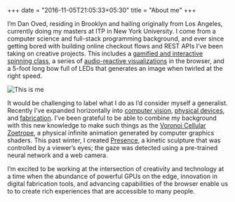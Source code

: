 +++
date = "2016-11-05T21:05:33+05:30"
title = "About me"
+++

I’m Dan Oved, residing in Brooklyn and hailing originally from Los Angeles, 
currently doing my masters at ITP in New York University.
I come from a computer science and full-stack programming background,
and ever since getting bored with building online checkout flows and REST APIs I’ve been taking on creative projects.
This includes a [gamified and interactive spinning class](/portfolio/pursuit-by-equinox),
a series of [audio-reactive visualizations](/portfolio/audial-reality) in the browser,
and a 5-foot long bow full of LEDs that generates an image when twirled at the right speed.

![This is me][1]

It would be challenging to label what I do as I’d consider myself a generalist.
Recently I’ve expanded horizontally into [computer vision](blog/tags/computer-vision/),
[physical devices](/blog/tags/hardware/), and [fabrication](/blog/tags/fabrication/).
I’ve been grateful to be able to combine my background with this new knowledge to
make such things as the [Voronoi Cellular Zoetrope](https://vimeo.com/239159794),
a physical infinite animation generated by computer graphics shaders.
This past winter, I created [Presence](portfolio/presence/),
a kinetic sculpture that was controlled by a viewer’s eyes;
the gaze was detected using a pre-trained neural network and a web camera.

I’m excited to be working at the intersection of creativity and technology
at a time when the abundance of powerful GPUs on the edge,
innovation in digital fabrication tools, and advancing capabilities
of the browser enable us to to create rich experiences that are accessible to many people.  

[1]: /images/me_scaled.jpg
